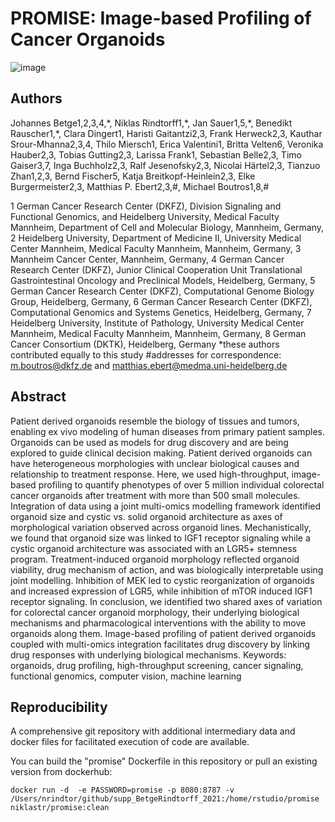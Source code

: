# PROMISE: Image-based Profiling of Cancer Organoids

![image](https://user-images.githubusercontent.com/18559148/136934819-e9881ecf-9f37-4d30-85aa-07b2418317e6.png)

## Authors
Johannes Betge1,2,3,4,\*, Niklas Rindtorff1,\*, Jan Sauer1,5,\*, Benedikt Rauscher1,\*, Clara Dingert1, Haristi Gaitantzi2,3, Frank Herweck2,3, Kauthar Srour-Mhanna2,3,4, Thilo Miersch1, Erica Valentini1, Britta Velten6, Veronika Hauber2,3, Tobias Gutting2,3, Larissa Frank1, Sebastian Belle2,3, Timo Gaiser3,7, Inga Buchholz2,3, Ralf Jesenofsky2,3, Nicolai Härtel2,3, Tianzuo Zhan1,2,3, Bernd Fischer5, Katja Breitkopf-Heinlein2,3, Elke Burgermeister2,3, Matthias P. Ebert2,3,#, Michael Boutros1,8,#
 
1 German Cancer Research Center (DKFZ), Division Signaling and Functional Genomics, and Heidelberg University, Medical Faculty Mannheim, Department of Cell and Molecular Biology, Mannheim, Germany,
2 Heidelberg University, Department of Medicine II, University Medical Center Mannheim, Medical Faculty Mannheim, Mannheim, Germany, 
3 Mannheim Cancer Center, Mannheim, Germany, 
4 German Cancer Research Center (DKFZ), Junior Clinical Cooperation Unit Translational Gastrointestinal Oncology and Preclinical Models, Heidelberg, Germany,
5 German Cancer Research Center (DKFZ), Computational Genome Biology Group, Heidelberg, Germany, 
6 German Cancer Research Center (DKFZ), Computational Genomics and Systems Genetics, Heidelberg, Germany, 
7 Heidelberg University, Institute of Pathology, University Medical Center Mannheim, Medical Faculty Mannheim, Mannheim, Germany, 
8 German Cancer Consortium (DKTK), Heidelberg, Germany
*these authors contributed equally to this study
#addresses for correspondence: m.boutros@dkfz.de and matthias.ebert@medma.uni-heidelberg.de


## Abstract
Patient derived organoids resemble the biology of tissues and tumors, enabling ex vivo modeling of human diseases from primary patient samples. Organoids can be used as models for drug discovery and are being explored to guide clinical decision making. Patient derived organoids can have heterogeneous morphologies with unclear biological causes and relationship to treatment response. Here, we used high-throughput, image-based profiling to quantify phenotypes of over 5 million individual colorectal cancer organoids after treatment with more than 500 small molecules. Integration of data using a joint multi-omics modelling framework identified organoid size and cystic vs. solid organoid architecture as axes of morphological variation observed across organoid lines. Mechanistically, we found that organoid size was linked to IGF1 receptor signaling while a cystic organoid architecture was associated with an LGR5+ stemness program. Treatment-induced organoid morphology reflected organoid viability, drug mechanism of action, and was biologically interpretable using joint modelling. Inhibition of MEK led to cystic reorganization of organoids and increased expression of LGR5, while inhibition of mTOR induced IGF1 receptor signaling. In conclusion, we identified two shared axes of variation for colorectal cancer organoid morphology, their underlying biological mechanisms and pharmacological interventions with the ability to move organoids along them. Image-based profiling of patient derived organoids coupled with multi-omics integration facilitates drug discovery by linking drug responses with underlying biological mechanisms.
Keywords:  organoids, drug profiling, high-throughput screening, cancer signaling, functional genomics, computer vision, machine learning 

## Reproducibility
A comprehensive git repository with additional intermediary data and docker files for facilitated execution of code are available.

You can build the "promise" Dockerfile in this repository or pull an existing version from dockerhub: 

```
docker run -d  -e PASSWORD=promise -p 8080:8787 -v /Users/nrindtor/github/supp_BetgeRindtorff_2021:/home/rstudio/promise niklastr/promise:clean
```

